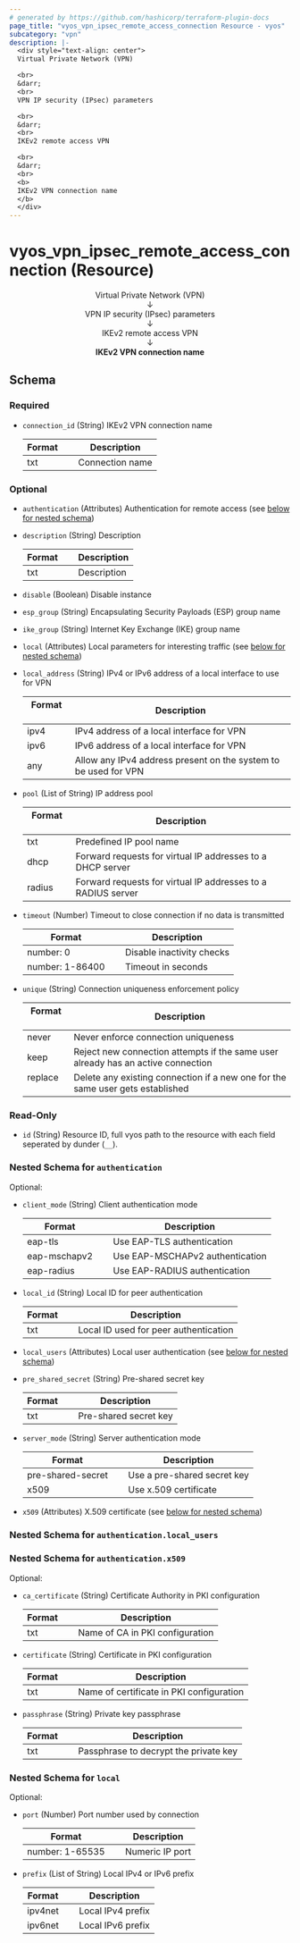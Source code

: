 ```yaml
---
# generated by https://github.com/hashicorp/terraform-plugin-docs
page_title: "vyos_vpn_ipsec_remote_access_connection Resource - vyos"
subcategory: "vpn"
description: |-
  <div style="text-align: center">
  Virtual Private Network (VPN)

  <br>
  &darr;
  <br>
  VPN IP security (IPsec) parameters

  <br>
  &darr;
  <br>
  IKEv2 remote access VPN

  <br>
  &darr;
  <br>
  <b>
  IKEv2 VPN connection name
  </b>
  </div>
---
```


# vyos_vpn_ipsec_remote_access_connection (Resource)

<div style="text-align: center">
Virtual Private Network (VPN)

<br>
&darr;
<br>
VPN IP security (IPsec) parameters

<br>
&darr;
<br>
IKEv2 remote access VPN

<br>
&darr;
<br>
<b>
IKEv2 VPN connection name
</b>
</div>



<!-- schema generated by tfplugindocs -->
## Schema

### Required

- `connection_id` (String) IKEv2 VPN connection name

    |  Format &emsp; | Description  |
    |----------|---------------|
    |  txt  &emsp; |  Connection name  |

### Optional

- `authentication` (Attributes) Authentication for remote access (see [below for nested schema](#nestedatt--authentication))
- `description` (String) Description

    |  Format &emsp; | Description  |
    |----------|---------------|
    |  txt  &emsp; |  Description  |
- `disable` (Boolean) Disable instance
- `esp_group` (String) Encapsulating Security Payloads (ESP) group name
- `ike_group` (String) Internet Key Exchange (IKE) group name
- `local` (Attributes) Local parameters for interesting traffic (see [below for nested schema](#nestedatt--local))
- `local_address` (String) IPv4 or IPv6 address of a local interface to use for VPN

    |  Format &emsp; | Description  |
    |----------|---------------|
    |  ipv4  &emsp; |  IPv4 address of a local interface for VPN  |
    |  ipv6  &emsp; |  IPv6 address of a local interface for VPN  |
    |  any  &emsp; |  Allow any IPv4 address present on the system to be used for VPN  |
- `pool` (List of String) IP address pool

    |  Format &emsp; | Description  |
    |----------|---------------|
    |  txt  &emsp; |  Predefined IP pool name  |
    |  dhcp  &emsp; |  Forward requests for virtual IP addresses to a DHCP server  |
    |  radius  &emsp; |  Forward requests for virtual IP addresses to a RADIUS server  |
- `timeout` (Number) Timeout to close connection if no data is transmitted

    |  Format &emsp; | Description  |
    |----------|---------------|
    |  number: 0  &emsp; |  Disable inactivity checks  |
    |  number: 1-86400  &emsp; |  Timeout in seconds  |
- `unique` (String) Connection uniqueness enforcement policy

    |  Format &emsp; | Description  |
    |----------|---------------|
    |  never  &emsp; |  Never enforce connection uniqueness  |
    |  keep  &emsp; |  Reject new connection attempts if the same user already has an active connection  |
    |  replace  &emsp; |  Delete any existing connection if a new one for the same user gets established  |

### Read-Only

- `id` (String) Resource ID, full vyos path to the resource with each field seperated by dunder (`__`).

<a id="nestedatt--authentication"></a>
### Nested Schema for `authentication`

Optional:

- `client_mode` (String) Client authentication mode

    |  Format &emsp; | Description  |
    |----------|---------------|
    |  eap-tls  &emsp; |  Use EAP-TLS authentication  |
    |  eap-mschapv2  &emsp; |  Use EAP-MSCHAPv2 authentication  |
    |  eap-radius  &emsp; |  Use EAP-RADIUS authentication  |
- `local_id` (String) Local ID for peer authentication

    |  Format &emsp; | Description  |
    |----------|---------------|
    |  txt  &emsp; |  Local ID used for peer authentication  |
- `local_users` (Attributes) Local user authentication (see [below for nested schema](#nestedatt--authentication--local_users))
- `pre_shared_secret` (String) Pre-shared secret key

    |  Format &emsp; | Description  |
    |----------|---------------|
    |  txt  &emsp; |  Pre-shared secret key  |
- `server_mode` (String) Server authentication mode

    |  Format &emsp; | Description  |
    |----------|---------------|
    |  pre-shared-secret  &emsp; |  Use a pre-shared secret key  |
    |  x509  &emsp; |  Use x.509 certificate  |
- `x509` (Attributes) X.509 certificate (see [below for nested schema](#nestedatt--authentication--x509))

<a id="nestedatt--authentication--local_users"></a>
### Nested Schema for `authentication.local_users`


<a id="nestedatt--authentication--x509"></a>
### Nested Schema for `authentication.x509`

Optional:

- `ca_certificate` (String) Certificate Authority in PKI configuration

    |  Format &emsp; | Description  |
    |----------|---------------|
    |  txt  &emsp; |  Name of CA in PKI configuration  |
- `certificate` (String) Certificate in PKI configuration

    |  Format &emsp; | Description  |
    |----------|---------------|
    |  txt  &emsp; |  Name of certificate in PKI configuration  |
- `passphrase` (String) Private key passphrase

    |  Format &emsp; | Description  |
    |----------|---------------|
    |  txt  &emsp; |  Passphrase to decrypt the private key  |



<a id="nestedatt--local"></a>
### Nested Schema for `local`

Optional:

- `port` (Number) Port number used by connection

    |  Format &emsp; | Description  |
    |----------|---------------|
    |  number: 1-65535  &emsp; |  Numeric IP port  |
- `prefix` (List of String) Local IPv4 or IPv6 prefix

    |  Format &emsp; | Description  |
    |----------|---------------|
    |  ipv4net  &emsp; |  Local IPv4 prefix  |
    |  ipv6net  &emsp; |  Local IPv6 prefix  |

